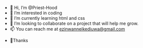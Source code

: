 - 👋 Hi, I’m @Priest-Hood
- 👀 I’m interested in coding
- 🌱 I’m currently learning html and css
- 💞️ I’m looking to collaborate on a project that will help me grow.
- 📫 You can reach me at ezinwanneikediuwa@gmail.com<br>
<ul><li>🌱Thanks</li></ul>

<!---
Priest-Hood/Priest-Hood is a ✨ special ✨ repository because its `README.md` (this file) appears on your GitHub profile.
You can click the Preview link to take a look at your changes.
--->
